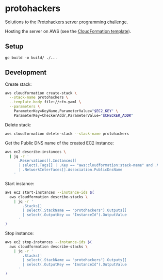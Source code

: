 # protohackers

Solutions to the [Protohackers server programming challenge](https://protohackers.com/).

Hosting the server on AWS (see the [CloudFormation template](cfn.yaml)).

## Setup

`go build -o build/ ./...`

## Development

Create stack:

```bash
aws cloudformation create-stack \
  --stack-name protohackers \
  --template-body file://cfn.yaml \
  --parameters \
    ParameterKey=KeyName,ParameterValue="$EC2_KEY" \
    ParameterKey=CheckerAddr,ParameterValue="$CHECKER_ADDR"
```

Delete stack:

```bash
aws cloudformation delete-stack --stack-name protohackers
```

Get the Public DNS name of the created EC2 instance:

```bash
aws ec2 describe-instances \
  | jq -r '
      .Reservations[].Instances[]
      | select(.Tags[] | .Key == "aws:cloudformation:stack-name" and .Value == "protohackers")
      | .NetworkInterfaces[].Association.PublicDnsName
    '
```

Start instance:

```bash
aws ec2 start-instances --instance-ids $(
  aws cloudformation describe-stacks \
    | jq -r '
        .Stacks[]
        | select(.StackName == "protohackers").Outputs[]
        | select(.OutputKey == "InstanceId").OutputValue
      '
)
```

Stop instance:

```bash
aws ec2 stop-instances --instance-ids $(
  aws cloudformation describe-stacks \
    | jq -r '
        .Stacks[]
        | select(.StackName == "protohackers").Outputs[]
        | select(.OutputKey == "InstanceId").OutputValue
      '
)
```
